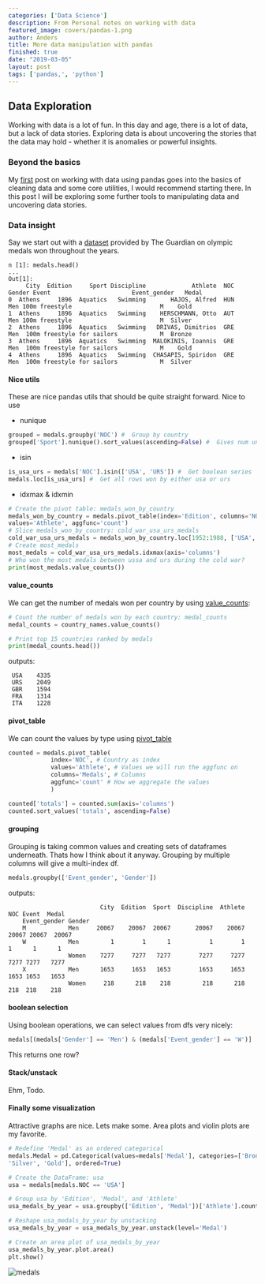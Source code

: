 ```yaml
---
categories: ['Data Science']
description: From Personal notes on working with data
featured_image: covers/pandas-1.png
author: Anders
title: More data manipulation with pandas
finished: true
date: "2019-03-05"
layout: post
tags: ['pandas,', 'python']
---
```


## Data Exploration

Working with data is a lot of fun. In this day and age, there is a lot of data,
but a lack of data stories.  Exploring data is about uncovering the stories
that the data may hold - whether it is anomalies or powerful insights.

### Beyond the basics

My [first](http://peakbreaker.com/data-cleaning-with-pandas/) post on working
with data using pandas goes into the basics of cleaning data and some core
utilities, I would recommend starting there. In this post I will be exploring
some further tools to manipulating data and uncovering data stories.

### Data insight

Say we start out with a [dataset](https://www.theguardian.com/sport/datablog/2012/jun/25/olympic-medal-winner-list-data) provided by The Guardian on olympic medals won throughout the years.

```
n [1]: medals.head()
... 
Out[1]: 
     City  Edition     Sport Discipline             Athlete  NOC Gender Event                       Event_gender   Medal
0  Athens     1896  Aquatics   Swimming       HAJOS, Alfred  HUN    Men 100m freestyle                         M    Gold
1  Athens     1896  Aquatics   Swimming    HERSCHMANN, Otto  AUT    Men 100m freestyle                         M  Silver
2  Athens     1896  Aquatics   Swimming   DRIVAS, Dimitrios  GRE    Men  100m freestyle for sailors            M  Bronze
3  Athens     1896  Aquatics   Swimming  MALOKINIS, Ioannis  GRE    Men  100m freestyle for sailors            M    Gold
4  Athens     1896  Aquatics   Swimming  CHASAPIS, Spiridon  GRE    Men  100m freestyle for sailors            M  Silver
```

#### Nice utils

These are nice pandas utils that should be quite straight forward. Nice to use

- nunique

```python
grouped = medals.groupby('NOC') #  Group by country
grouped['Sport'].nunique().sort_values(ascending=False) #  Gives num unique sports per country
```

- isin

```python
is_usa_urs = medals['NOC'].isin(['USA', 'URS']) #  Get boolean series
medals.loc[is_usa_urs] #  Get all rows won by either usa or urs
```

- idxmax & idxmin

```python
# Create the pivot table: medals_won_by_country
medals_won_by_country = medals.pivot_table(index='Edition', columns='NOC',
values='Athlete', aggfunc='count')
# Slice medals_won_by_country: cold_war_usa_urs_medals
cold_war_usa_urs_medals = medals_won_by_country.loc[1952:1988, ['USA','URS']]
# Create most_medals 
most_medals = cold_war_usa_urs_medals.idxmax(axis='columns')
# Who won the most medals between ussa and urs during the cold war?
print(most_medals.value_counts())
```

#### value_counts

We can get the number of medals won per country by using
[value_counts](http://pandas.pydata.org/pandas-docs/stable/reference/api/pandas.Series.value_counts.html):

```python
# Count the number of medals won by each country: medal_counts
medal_counts = country_names.value_counts()

# Print top 15 countries ranked by medals
print(medal_counts.head())
```

outputs:
```
 USA    4335
 URS    2049
 GBR    1594
 FRA    1314
 ITA    1228
```

#### pivot_table

We can count the values by type using
[pivot_table](https://pandas.pydata.org/pandas-docs/stable/reference/api/pandas.pivot_table.html)

```python
counted = medals.pivot_table(
            index='NOC', # Country as index
            values='Athlete', # Values we will run the aggfunc on
            columns='Medals', # Columns
            aggfunc='count' # How we aggregate the values
            )

counted['totals'] = counted.sum(axis='columns')
counted.sort_values('totals', ascending=False)
```

#### grouping

Grouping is taking common values and creating sets of dataframes underneath.
Thats how I think about it anyway.  Grouping by multiple columns will give
a multi-index df.

```python
medals.groupby(['Event_gender', 'Gender'])
```

outputs:
```
                          City  Edition  Sport  Discipline  Athlete    NOC Event  Medal
    Event_gender Gender                                                                 
    M            Men     20067    20067  20067       20067    20067  20067 20067  20067
    W            Men         1        1      1           1        1      1      1      1
                 Women    7277     7277   7277        7277     7277   7277 7277   7277
    X            Men      1653     1653   1653        1653     1653   1653 1653   1653
                 Women     218      218    218         218      218    218  218    218
```

#### boolean selection

Using boolean operations, we can select values from dfs very nicely:

```python
medals[(medals['Gender'] == 'Men') & (medals['Event_gender'] == 'W')]
```

This returns one row?

#### Stack/unstack

Ehm, Todo.

#### Finally some visualization

Attractive graphs are nice. Lets make some.  Area plots and violin plots are my
favorite.

```python
# Redefine 'Medal' as an ordered categorical
medals.Medal = pd.Categorical(values=medals['Medal'], categories=['Bronze',
'Silver', 'Gold'], ordered=True)

# Create the DataFrame: usa
usa = medals[medals.NOC == 'USA']

# Group usa by 'Edition', 'Medal', and 'Athlete'
usa_medals_by_year = usa.groupby(['Edition', 'Medal'])['Athlete'].count()

# Reshape usa_medals_by_year by unstacking
usa_medals_by_year = usa_medals_by_year.unstack(level='Medal')

# Create an area plot of usa_medals_by_year
usa_medals_by_year.plot.area()
plt.show()
```

![medals](/assets/img/blog/data/medals.svg)
